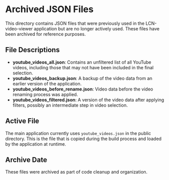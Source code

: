 # Archived JSON Files

This directory contains JSON files that were previously used in the LCN-video-viewer application but are no longer actively used. These files have been archived for reference purposes.

## File Descriptions

- **youtube_videos_all.json**: Contains an unfiltered list of all YouTube videos, including those that may not have been included in the final selection.
- **youtube_videos_backup.json**: A backup of the video data from an earlier version of the application.
- **youtube_videos_before_rename.json**: Video data before the video renaming process was applied.
- **youtube_videos_filtered.json**: A version of the video data after applying filters, possibly an intermediate step in video selection.

## Active File

The main application currently uses `youtube_videos.json` in the public directory. This is the file that is copied during the build process and loaded by the application at runtime.

## Archive Date

These files were archived as part of code cleanup and organization. 